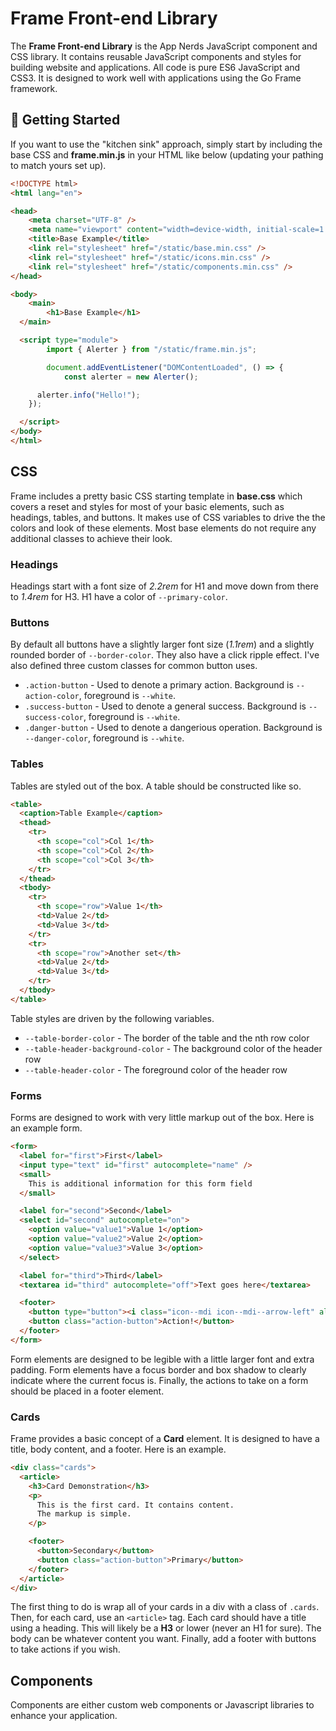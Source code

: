 # Frame Front-end Library

The **Frame Front-end Library** is the App Nerds JavaScript component and CSS library. 
It contains reusable JavaScript components and styles for building website and applications. 
All code is pure ES6 JavaScript and CSS3. It is designed to work well with applications 
using the Go Frame framework.

## 🚀 Getting Started

If you want to use the "kitchen sink" approach, simply start by including the base CSS
and **frame.min.js** in your HTML like below (updating your pathing to match yours set up).

```html
<!DOCTYPE html>
<html lang="en">

<head>
	<meta charset="UTF-8" />
	<meta name="viewport" content="width=device-width, initial-scale=1.0" />
	<title>Base Example</title>
	<link rel="stylesheet" href="/static/base.min.css" />
	<link rel="stylesheet" href="/static/icons.min.css" />
	<link rel="stylesheet" href="/static/components.min.css" />
</head>

<body>
	<main>
		<h1>Base Example</h1>
  </main>

  <script type="module">
		import { Alerter } from "/static/frame.min.js";

		document.addEventListener("DOMContentLoaded", () => {
			const alerter = new Alerter();

      alerter.info("Hello!");
    });

  </script>
</body>
</html>
```

## CSS

Frame includes a pretty basic CSS starting template in **base.css** which covers
a reset and styles for most of your basic elements, such as headings, tables, 
and buttons. It makes use of CSS variables to drive the the colors and look
of these elements. Most base elements do not require any additional classes
to achieve their look.

### Headings
Headings start with a font size of *2.2rem* for H1 and move down from there to 
*1.4rem* for H3. H1 have a color of `--primary-color`.

### Buttons
By default all buttons have a slightly larger font size (*1.1rem*) and a slightly
rounded border of `--border-color`. They also have a click ripple effect. I've also
defined three custom classes for common button uses.

* `.action-button` - Used to denote a primary action. Background is `--action-color`, 
  foreground is `--white`.
* `.success-button` - Used to denote a general success. Background is `--success-color`,
  foreground is `--white`.
* `.danger-button` - Used to denote a dangerious operation. Background is `--danger-color`,
  foreground is `--white`.

### Tables
Tables are styled out of the box. A table should be constructed like so.

```html
<table>
  <caption>Table Example</caption>
  <thead>
    <tr>
      <th scope="col">Col 1</th>
      <th scope="col">Col 2</th>
      <th scope="col">Col 3</th>
    </tr>
  </thead>
  <tbody>
    <tr>
      <th scope="row">Value 1</th>
      <td>Value 2</td>
      <td>Value 3</td>
    </tr>
    <tr>
      <th scope="row">Another set</th>
      <td>Value 2</td>
      <td>Value 3</td>
    </tr>
  </tbody>
</table>
```

Table styles are driven by the following variables.

* `--table-border-color` - The border of the table and the nth row color
* `--table-header-background-color` - The background color of the header row
* `--table-header-color` - The foreground color of the header row

### Forms
Forms are designed to work with very little markup out of the box. Here is an 
example form.

```html
<form>
  <label for="first">First</label>
  <input type="text" id="first" autocomplete="name" />
  <small>
    This is additional information for this form field
  </small>

  <label for="second">Second</label>
  <select id="second" autocomplete="on">
    <option value="value1">Value 1</option>
    <option value="value2">Value 2</option>
    <option value="value3">Value 3</option>
  </select>

  <label for="third">Third</label>
  <textarea id="third" autocomplete="off">Text goes here</textarea>

  <footer>
    <button type="button"><i class="icon--mdi icon--mdi--arrow-left" alt="Left arrow"></i> Cancel</button>
    <button class="action-button">Action!</button>
  </footer>
</form>
```

Form elements are designed to be legible with a little larger font and
extra padding. Form elements have a focus border and box shadow to clearly
indicate where the current focus is. Finally, the actions to take on a form
should be placed in a footer element.

### Cards
Frame provides a basic concept of a **Card** element. It is designed to have
a title, body content, and a footer. Here is an example.

```html
<div class="cards">
  <article>
    <h3>Card Demonstration</h3>
    <p>
      This is the first card. It contains content.
      The markup is simple.
    </p>

    <footer>
      <button>Secondary</button>
      <button class="action-button">Primary</button>
    </footer>
  </article>
</div>
```

The first thing to do is wrap all of your cards in a div with a class of `.cards`.
Then, for each card, use an `<article>` tag. Each card should have a title using
a heading. This will likely be a **H3** or lower (never an H1 for sure). The body
can be whatever content you want. Finally, add a footer with buttons to take
actions if you wish.

## Components
Components are either custom web components or Javascript libraries to enhance
your application.
